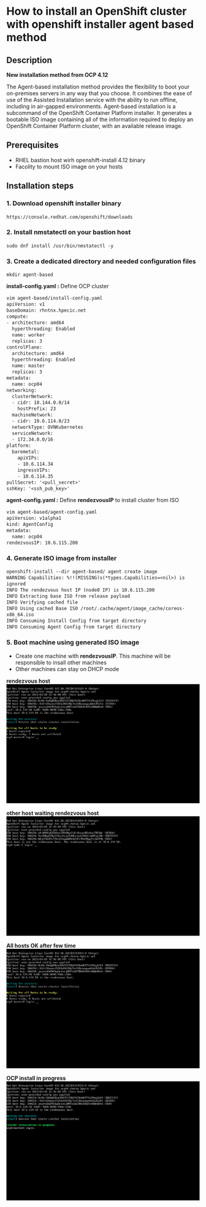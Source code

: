 # How to install an OpenShift cluster with openshift installer agent based method

## Description

**New installation method from OCP 4.12**

The Agent-based installation method provides the flexibility to boot your on-premises servers in any way that you choose. It combines the ease of use of the Assisted Installation service with the ability to run offline, including in air-gapped environments. Agent-based installation is a subcommand of the OpenShift Container Platform installer. It generates a bootable ISO image containing all of the information required to deploy an OpenShift Container Platform cluster, with an available release image.

## Prerequisites 

  * RHEL bastion host wirh openshift-install 4.12 binary
  * Facolity to mount ISO image on your hosts

## Installation steps


### 1. Download openshift installer binary
```
https://console.redhat.com/openshift/downloads
```

### 2. Install nmstatectl on your bastion host
```
sudo dnf install /usr/bin/nmstatectl -y
```

### 3. Create a dedicated directory and needed configuration files
```
mkdir agent-based
```

**install-config.yaml :** Define OCP cluster
```
vim agent-based/install-config.yaml
apiVersion: v1
baseDomain: rhntnx.hpecic.net
compute:
- architecture: amd64
  hyperthreading: Enabled
  name: worker
  replicas: 3
controlPlane:
  architecture: amd64
  hyperthreading: Enabled
  name: master
  replicas: 3
metadata:
  name: ocp04 
networking:
  clusterNetwork:
  - cidr: 10.144.0.0/14
    hostPrefix: 23
  machineNetwork:
  - cidr: 10.6.114.0/23
  networkType: OVNKubernetes 
  serviceNetwork:
  - 172.34.0.0/16
platform:
  baremetal:
    apiVIPs:
    - 10.6.114.34
    ingressVIPs:
    - 10.6.114.35
pullSecret: '<pull_secret>' 
sshKey: '<ssh_pub_key>' 
```

**agent-config.yaml :** Define **rendezvousIP** to install cluster from ISO
```
vim agent-based/agent-config.yaml
apiVersion: v1alpha1
kind: AgentConfig
metadata:
  name: ocp04
rendezvousIP: 10.6.115.200
```

### 4. Generate ISO image from installer
```
openshift-install --dir agent-based/ agent create image
WARNING Capabilities: %!!(MISSING)s(*types.Capabilities=<nil>) is ignored 
INFO The rendezvous host IP (node0 IP) is 10.6.115.200 
INFO Extracting base ISO from release payload     
INFO Verifying cached file                        
INFO Using cached Base ISO /root/.cache/agent/image_cache/coreos-x86_64.iso 
INFO Consuming Install Config from target directory 
INFO Consuming Agent Config from target directory 
```

### 5. Boot machine using generated ISO image

  * Create one machine with **rendezvousIP**. This machine will be responsible to insall other machines
  * Other machines can stay on DHCP mode

**rendezvous host**
![rendezvous_host](images/rendezvous_host.png)

**other host waiting rendezvous host**
![other_hosts](images/other_hosts.png)

**All hosts OK after few time**
![allhosts_ok](images/allhosts_ok.png)

**OCP install in progress**
![install_in_progress](images/install_started.png)
